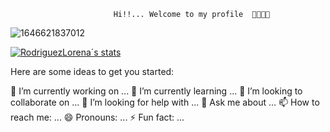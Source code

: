                            Hi!!... Welcome to my profile  👋😄👩‍💻
![1646621837012](https://user-images.githubusercontent.com/86779470/167262664-ed1c04b4-1ec7-4522-ab46-6821c0cbf75d.jpg)


[![RodriguezLorena´s stats](https://github-readme-stats.vercel.app/api?username=RodriguezLorena&show_icons=true&theme=radical)](https://github.com/anuraghazra/github-readme-stats)

Here are some ideas to get you started:

 🔭 I’m currently working on ...
 🌱 I’m currently learning ...
 👯 I’m looking to collaborate on ...
 🤔 I’m looking for help with ...
 💬 Ask me about ...
 📫 How to reach me: ...
 😄 Pronouns: ...
 ⚡ Fun fact: ...

